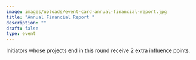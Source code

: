 ```yaml
---
image: images/uploads/event-card-annual-financial-report.jpg
title: "Annual Financial Report "
description: ""
draft: false
type: event
---
```

Initiators whose projects end in this round receive 2 extra influence points.